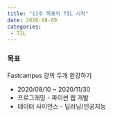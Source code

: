 ```yaml
---
title: "11주 목표의 TIL 시작"
date: 2020-08-09
categories: 
 - TIL
---  
```

### 목표  
Fastcampus 강의 두개 완강하기
- 2020/08/10 ~ 2020/11/30    
- 프로그래밍 - 파이썬 웹 개발  
- 데이터 사이언스 - 딥러닝/인공지능  
